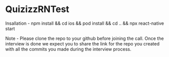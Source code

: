 # QuizizzRNTest

Insallation - 
npm install && cd ios && pod install && cd .. && npx react-native start

Note -
Please clone the repo to your github before joining the call.
Once the interview is done we expect you to share the link for the repo you created with all the commits you made during the interview process.

